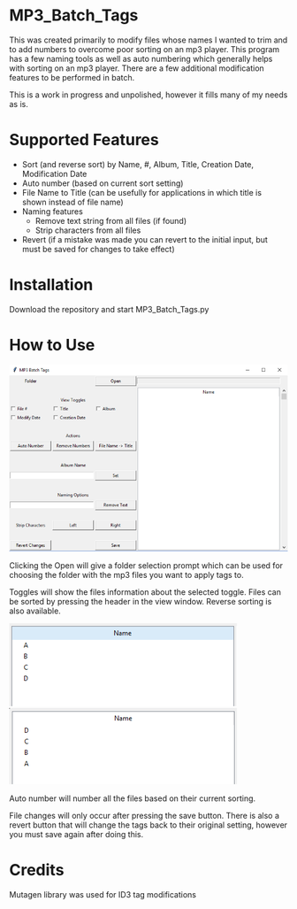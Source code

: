 # MP3_Batch_Tags
This was created primarily to modify files whose names I wanted to trim and to add numbers to overcome poor sorting on an mp3 player. This program has a few naming tools as well as auto numbering which generally helps with sorting on an mp3 player. There are a few additional modification features to be performed in batch.

This is a work in progress and unpolished, however it fills many of my needs as is.

# Supported Features
- Sort (and reverse sort) by Name, #, Album, Title, Creation Date, Modification Date
- Auto number (based on current sort setting)
- File Name to Title (can be usefully for applications in which title is shown instead of file name)
- Naming features
    - Remove text string from all files (if found)
    - Strip characters from all files
- Revert (if a mistake was made you can revert to the initial input, but must be saved for changes to take effect)

# Installation
Download the repository and start MP3_Batch_Tags.py

# How to Use
![Image of Program](https://github.com/asellis/MP3_Batch_Tags/blob/master/img/Program%20Layout.PNG)

Clicking the Open will give a folder selection prompt which can be used for choosing the folder with the mp3 files you want to apply tags to.

Toggles will show the files information about the selected toggle. Files can be sorted by pressing the header in the view window. Reverse sorting is also available.

![Sort1](https://github.com/asellis/MP3_Batch_Tags/blob/master/img/Sort%201.PNG)
![Sort2](https://github.com/asellis/MP3_Batch_Tags/blob/master/img/Sort%202.PNG)

Auto number will number all the files based on their current sorting.

File changes will only occur after pressing the save button. There is also a revert button that will change the tags back to their original setting, however you must save again after doing this.

# Credits
Mutagen library was used for ID3 tag modifications